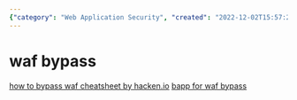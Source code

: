 ```yaml
---
{"category": "Web Application Security", "created": "2022-12-02T15:57:21+08:00", "date": "2022-12-02 15:57:21", "description": "Learn how to bypass Web Application Firewalls (WAFs) with the help of a guide available at hacken.io/discover and a tool called bapp for WAF bypass. The bapp tool is also available in the PortSwigger store.", "modified": "2022-12-02T15:57:50+08:00", "tags": ["WAF", "bypass", "Web Application Firewalls", "bapp", "hacken.io", "PortSwigger Store", "guide"], "title": "Bypassing Web Application Firewalls with bapp: A Comprehensive Guide"}
---
```

# waf bypass
[how to bypass waf cheatsheet by hacken.io](https://hacken.io/discover/how-to-bypass-waf-hackenproof-cheat-sheet/)
[bapp for waf bypass](https://portswigger.net/bappstore/ae2611da3bbc4687953a1f4ba6a4e04c)